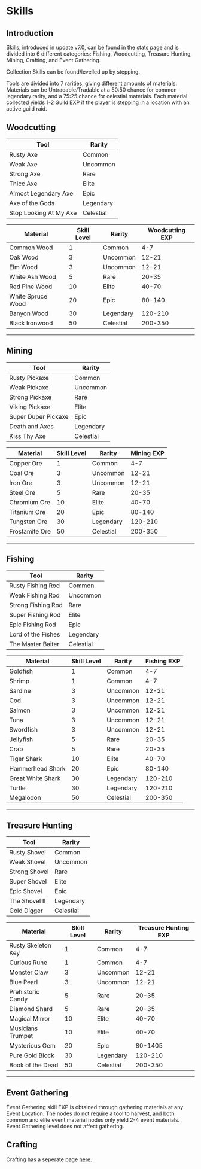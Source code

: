 # Skills

## Introduction
Skills, introduced in update v7.0, can be found in the stats page and is divided into 6 different categories: Fishing, Woodcutting, Treasure Hunting, Mining, Crafting, and Event Gathering. 

Collection Skills can be found/levelled up by stepping.

Tools are divided into 7 rarities, giving different amounts of materials.
Materials can be Untradable/Tradable at a 50:50 chance for common - legendary rarity, and a 75:25 chance for celestial materials. Each material collected yields 1-2 Guild EXP if the player is stepping in a location with an active guild raid. 


## Woodcutting

<div class="table-container">
  
| Tool                   | Rarity     |
| ---------------------- | ---------- |
| Rusty Axe              | Common     |
| Weak Axe               | Uncommon   |
| Strong Axe             | Rare       |
| Thicc Axe              | Elite      |
| Almost Legendary Axe   | Epic       |
| Axe of the Gods        | Legendary  |
| Stop Looking At My Axe | Celestial  |

</div>


<div class="table-container">

| Material          | Skill Level | Rarity     |  Woodcutting EXP     |
| ----------------- | ----------- | ---------- | -------------------- | 
| Common Wood       | 1           | Common     | 4-7                  |
| Oak Wood          | 3           | Uncommon   | 12-21                | 
| Elm Wood          | 3           | Uncommon   | 12-21                | 
| White Ash Wood    | 5           | Rare       | 20-35                |
| Red Pine Wood     | 10          | Elite      | 40-70                | 
| White Spruce Wood | 20          | Epic       | 80-140               |
| Banyon Wood       | 30          | Legendary  | 120-210              |
| Black Ironwood    | 50          | Celestial  | 200-350              |

</div>

---

## Mining

<div class="table-container">
  
| Tool                | Rarity     |
| ------------------- | ---------- |
| Rusty Pickaxe       | Common     |
| Weak Pickaxe        | Uncommon   |
| Strong Pickaxe      | Rare       |
| Viking Pickaxe      | Elite      |
| Super Duper Pickaxe | Epic       |
| Death and Axes      | Legendary  |
| Kiss Thy Axe        | Celestial  |

</div>


<div class="table-container">

| Material       | Skill Level | Rarity     | Mining EXP     |
| -------------- | ----------- | ---------- | -------------- |
| Copper Ore     | 1           | Common     | 4-7            |
| Coal Ore       | 3           | Uncommon   | 12-21          |
| Iron Ore       | 3           | Uncommon   | 12-21          |
| Steel Ore      | 5           | Rare       | 20-35          |
| Chromium Ore   | 10          | Elite      | 40-70          |
| Titanium Ore   | 20          | Epic       | 80-140         |
| Tungsten Ore   | 30          | Legendary  | 120-210        |
| Frostamite Ore | 50          | Celestial  | 200-350        |

</div>

---

## Fishing

<div class="table-container">
  
| Tool                | Rarity     |
| ------------------- | ---------- |
| Rusty Fishing Rod   | Common     |
| Weak Fishing Rod    | Uncommon   |
| Strong Fishing Rod  | Rare       |
| Super Fishing Rod   | Elite      |
| Epic Fishing Rod    | Epic       |
| Lord of the Fishes  | Legendary  |
| The Master Baiter   | Celestial  |

</div>


<div class="table-container">

| Material          | Skill Level | Rarity     | Fishing EXP      |
| ----------------- | ----------- | ---------- | ---------------- |
| Goldfish          | 1           | Common     | 4-7              |
| Shrimp            | 1           | Common     | 4-7              |
| Sardine           | 3           | Uncommon   | 12-21            |
| Cod               | 3           | Uncommon   | 12-21            |
| Salmon            | 3           | Uncommon   | 12-21            |
| Tuna              | 3           | Uncommon   | 12-21            |
| Swordfish         | 3           | Uncommon   | 12-21            |
| Jellyfish         | 5           | Rare       | 20-35            |
| Crab              | 5           | Rare       | 20-35            |
| Tiger Shark       | 10          | Elite      | 40-70            |
| Hammerhead Shark  | 20          | Epic       | 80-140           |
| Great White Shark | 30          | Legendary  | 120-210          |
| Turtle            | 30          | Legendary  | 120-210          |
| Megalodon         | 50          | Celestial  | 200-350          |
 
</div>

---

## Treasure Hunting

<div class="table-container">

| Tool           | Rarity     |
| -------------- | ---------- |
| Rusty Shovel   | Common     |
| Weak Shovel    | Uncommon   |
| Strong Shovel  | Rare       |
| Super Shovel   | Elite      |
| Epic Shovel    | Epic       |
| The Shovel II  | Legendary  |
| Gold Digger    | Celestial  |

</div>


<div class="table-container">

| Material            | Skill Level | Rarity     | Treasure Hunting EXP     |
| ------------------- | ----------- | ---------- | ------------------------ |
| Rusty Skeleton Key  | 1           | Common     | 4-7                      |
| Curious Rune        | 1           | Common     | 4-7                      |
| Monster Claw        | 3           | Uncommon   | 12-21                    |
| Blue Pearl          | 3           | Uncommon   | 12-21                    |
| Prehistoric Candy   | 5           | Rare       | 20-35                    |
| Diamond Shard       | 5           | Rare       | 20-35                    |
| Magical Mirror      | 10          | Elite      | 40-70                    |
| Musicians Trumpet   | 10          | Elite      | 40-70                    |
| Mysterious Gem      | 20          | Epic       | 80-1405                  |
| Pure Gold Block     | 30          | Legendary  | 120-210                  |
| Book of the Dead    | 50          | Celestial  | 200-350                  |

</div>

---

## Event Gathering
Event Gathering skill EXP is obtained through gathering materials at any Event Location. The nodes do not require a tool to harvest, and both common and elite event material nodes only yield 2-4 event materials. Event Gathering level does not affect gathering. 

## Crafting

Crafting has a seperate page [here][1].

[1]:/character/crafting

